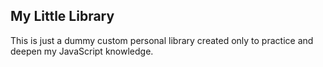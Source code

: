 ## My Little Library

This is just a dummy custom personal library created only to practice and deepen my JavaScript knowledge.
